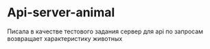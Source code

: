# Api-server-animal

Писала в качестве тестового задания сервер для api
по запросам возвращает характеристику животных
